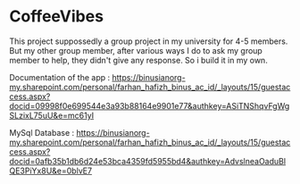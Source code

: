 # CoffeeVibes
This project suppossedly a group project in my university for 4-5 members. But my other group member, after various ways I do to ask my group member to help, they didn't give any response. So i build it in my own.

Documentation of the app : https://binusianorg-my.sharepoint.com/personal/farhan_hafizh_binus_ac_id/_layouts/15/guestaccess.aspx?docid=09998f0e699544e3a93b88164e9901e77&authkey=ASiTNShqvFgWgSLzixL75uU&e=mc61yI

MySql Database : https://binusianorg-my.sharepoint.com/personal/farhan_hafizh_binus_ac_id/_layouts/15/guestaccess.aspx?docid=0afb35b1db6d24e53bca4359fd5955bd4&authkey=AdvslneaOaduBlQE3PiYx8U&e=0blvE7
